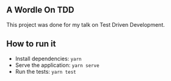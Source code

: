 ## A Wordle On TDD

This project was done for my talk on Test Driven Development.

## How to run it

* Install dependencies: `yarn`
* Serve the application: `yarn serve`
* Run the tests: `yarn test`
